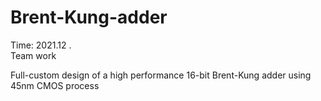 # Brent-Kung-adder
Time: 2021.12 .\
Team work

Full-custom design of a high performance 16-bit Brent-Kung adder using 45nm CMOS process
